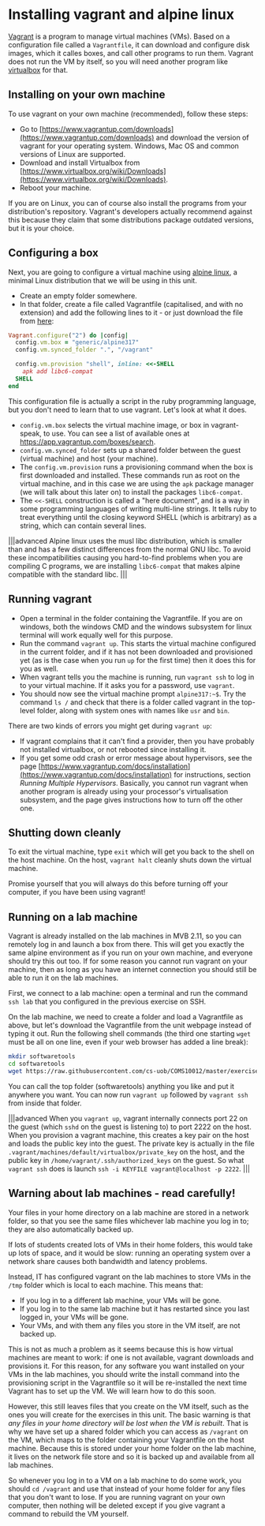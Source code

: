 # Installing vagrant and alpine linux

[Vagrant](https://www.vagrantup.com/) is a program to manage virtual machines (VMs). Based on a configuration file called a `Vagrantfile`, it can download and configure disk images, which it calles boxes, and call other programs to run them. Vagrant does not run the VM by itself, so you will need another program like [virtualbox](https://www.virtualbox.org/) for that.

## Installing on your own machine

To use vagrant on your own machine (recommended), follow these steps:

  * Go to [https://www.vagrantup.com/downloads](https://www.vagrantup.com/downloads) and download the version of vagrant for your operating system. Windows, Mac OS and common versions of Linux are supported.
  * Download and install Virtualbox from [https://www.virtualbox.org/wiki/Downloads](https://www.virtualbox.org/wiki/Downloads).
  * Reboot your machine.

If you are on Linux, you can of course also install the programs from your distribution's repository. Vagrant's developers actually recommend against this because they claim that some distributions package outdated versions, but it is your choice.

## Configuring a box

Next, you are going to configure a virtual machine using [alpine linux](https://www.alpinelinux.org/), a minimal Linux distribution that we will be using in this unit. 

  * Create an empty folder somewhere.
  * In that folder, create a file called Vagrantfile (capitalised, and with no extension) and add the following lines to it - or just download the file from [here](../resources/Vagrantfile):

```ruby
Vagrant.configure("2") do |config|
  config.vm.box = "generic/alpine317"
  config.vm.synced_folder ".", "/vagrant"

  config.vm.provision "shell", inline: <<-SHELL
    apk add libc6-compat
  SHELL
end
```

This configuration file is actually a script in the ruby programming language, but you don't need to learn that to use vagrant. Let's look at what it does.

  * `config.vm.box` selects the virtual machine image, or box in vagrant-speak, to use. You can see a list of available ones at https://app.vagrantup.com/boxes/search.
  * `config.vm.synced_folder` sets up a shared folder between the guest (virtual machine) and host (your machine).
  * The `config.vm.provision` runs a provisioning command when the box is first downloaded and installed. These commands run as root on the virtual machine, and in this case we are using the `apk` package manager (we will talk about this later on) to install the packages `libc6-compat`.
  * The `<<-SHELL` construction is called a "here document", and is a way in some programming languages of writing multi-line strings. It tells ruby to treat everything until the closing keyword SHELL (which is arbitrary) as a string, which can contain several lines.

|||advanced
Alpine linux uses the musl libc distribution, which is smaller than and has a few distinct differences from the normal GNU libc. To avoid these incompatibilities causing you hard-to-find problems when you are compiling C programs, we are installing `libc6-compat` that makes alpine compatible with the standard libc.
|||

## Running vagrant

  * Open a terminal in the folder containing the Vagrantfile. If you are on windows, both the windows CMD and the windows subsystem for linux terminal will work equally well for this purpose.
  * Run the command `vagrant up`. This starts the virtual machine configured in the current folder, and if it has not been downloaded and provisioned yet (as is the case when you run `up` for the first time) then it does this for you as well.
  * When vagrant tells you the machine is running, run `vagrant ssh` to log in to your virtual machine. If it asks you for a password, use `vagrant`.
  * You should now see the virtual machine prompt `alpine317:~$`. Try the command `ls /` and check that there is a folder called vagrant in the top-level folder, along with system ones with names like `usr` and `bin`.

There are two kinds of errors you might get during `vagrant up`:

  - If vagrant complains that it can't find a provider, then you have probably not installed virtualbox, or not rebooted since installing it.
  - If you get some odd crash or error message about hypervisors, see the page [https://www.vagrantup.com/docs/installation](https://www.vagrantup.com/docs/installation) for instructions, section _Running Multiple Hypervisors_. Basically, you cannot run vagrant when another program is already using your processor's virtualisation subsystem, and the page gives instructions how to turn off the other one.

## Shutting down cleanly

To exit the virtual machine, type `exit` which will get you back to the shell on the host machine. On the host, `vagrant halt` cleanly shuts down the virtual machine.

Promise yourself that you will always do this before turning off your computer, if you have been using vagrant!

## Running on a lab machine

Vagrant is already installed on the lab machines in MVB 2.11, so you can remotely log in and launch a box from there. This will get you exactly the same alpine environment as if you run on your own machine, and everyone should try this out too. If for some reason you cannot run vagrant on your machine, then as long as you have an internet connection you should still be able to run it on the lab machines.

First, we connect to a lab machine: open a terminal and run the command `ssh lab` that you configured in the previous exercise on SSH.

On the lab machine, we need to create a folder and load a Vagrantfile as above, but let's download the Vagrantfile from the unit webpage instead of typing it out. Run the following shell commands (the third one starting `wget` must be all on one line, even if your web browser has added a line break):

```sh
mkdir softwaretools
cd softwaretools
wget https://raw.githubusercontent.com/cs-uob/COMS10012/master/exercises/part1/src/resources/Vagrantfile
```

You can call the top folder (softwaretools) anything you like and put it anywhere you want. You can now run `vagrant up` followed by `vagrant ssh` from inside that folder.

|||advanced
When you `vagrant up`, vagrant internally connects port 22 on the guest (which `sshd` on the guest is listening to) to port 2222 on the host. When you provision a vagrant machine, this creates a key pair on the host and loads the public key into the guest. The private key is actually in the file `.vagrant/machines/default/virtualbox/private_key` on the host, and the public key in `/home/vagrant/.ssh/authorized_keys` on the guest. So what `vagrant ssh` does is launch `ssh -i KEYFILE vagrant@localhost -p 2222`.
|||

## Warning about lab machines - read carefully!

Your files in your home directory on a lab machine are stored in a network folder, so that you see the same files whichever lab machine you log in to; they are also automatically backed up.

If lots of students created lots of VMs in their home folders, this would take up lots of space, and it would be slow: running an operating system over a network share causes both bandwidth and latency problems.

Instead, IT has configured vagrant on the lab machines to store VMs in the `/tmp` folder which is local to each machine. This means that:

  * If you log in to a different lab machine, your VMs will be gone.
  * If you log in to the same lab machine but it has restarted since you last logged in, your VMs will be gone.
  * Your VMs, and with them any files you store in the VM itself, are not backed up.

This is not as much a problem as it seems because this is how virtual machines are meant to work: if one is not available, vagrant downloads and provisions it. For this reason, for any software you want installed on your VMs in the lab machines, you should write the install command into the provisioning script in the Vagrantfile so it will be re-installed the next time Vagrant has to set up the VM. We will learn how to do this soon.

However, this still leaves files that you create on the VM itself, such as the ones you will create for the exercises in this unit. The basic warning is that _any files in your home directory will be lost when the VM is rebuilt_. That is why we have set up a shared folder which you can access as `/vagrant` on the VM, which maps to the folder containing your Vagrantfile on the host machine. Because this is stored under your home folder on the lab machine, it lives on the network file store and so it is backed up and available from all lab machines.

So whenever you log in to a VM on a lab machine to do some work, you should `cd /vagrant` and use that instead of your home folder for any files that you don't want to lose. If you are running vagrant on your own computer, then nothing will be deleted except if you give vagrant a command to rebuild the VM yourself.
